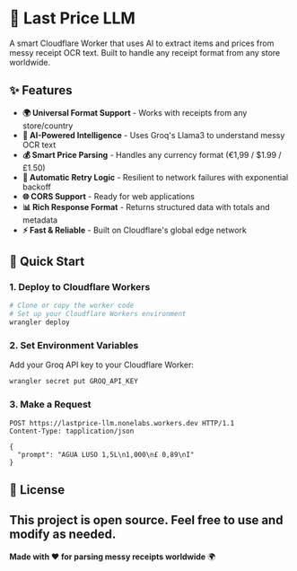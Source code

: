 # 🧾 Last Price LLM

A smart Cloudflare Worker that uses AI to extract items and prices from messy receipt OCR text. Built to handle any receipt format from any store worldwide.

## ✨ Features

- **🌍 Universal Format Support** - Works with receipts from any store/country
- **🧠 AI-Powered Intelligence** - Uses Groq's Llama3 to understand messy OCR text
- **💰 Smart Price Parsing** - Handles any currency format (€1,99 / $1.99 / £1.50)
- **🔄 Automatic Retry Logic** - Resilient to network failures with exponential backoff
- **🌐 CORS Support** - Ready for web applications
- **📊 Rich Response Format** - Returns structured data with totals and metadata
- **⚡ Fast & Reliable** - Built on Cloudflare's global edge network

## 🚀 Quick Start

### 1. Deploy to Cloudflare Workers

```bash
# Clone or copy the worker code
# Set up your Cloudflare Workers environment
wrangler deploy
```

### 2. Set Environment Variables

Add your Groq API key to your Cloudflare Worker:

```bash
wrangler secret put GROQ_API_KEY
```

### 3. Make a Request

```
POST https://lastprice-llm.nonelabs.workers.dev HTTP/1.1
Content-Type: tapplication/json

{
  "prompt": "AGUA LUSO 1,5L\n1,000\n£ 0,89\nI"
}

```

## 📄 License

This project is open source. Feel free to use and modify as needed.
---

**Made with ❤️ for parsing messy receipts worldwide** 🌍
